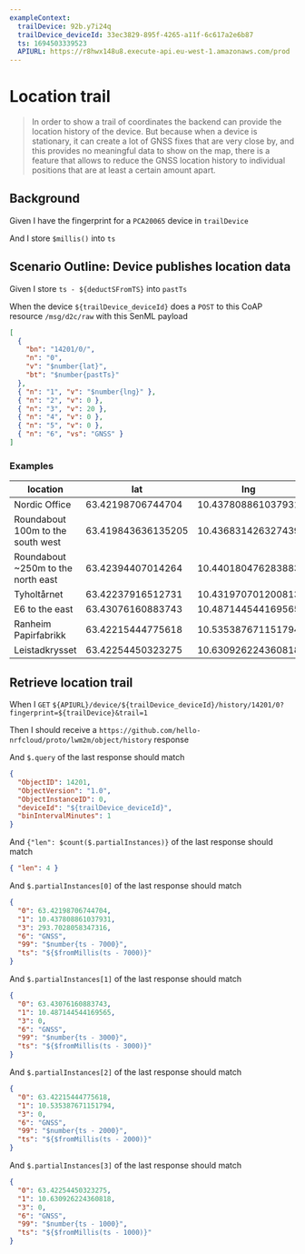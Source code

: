 ```yaml
---
exampleContext:
  trailDevice: 92b.y7i24q
  trailDevice_deviceId: 33ec3829-895f-4265-a11f-6c617a2e6b87
  ts: 1694503339523
  APIURL: https://r8hwx148u8.execute-api.eu-west-1.amazonaws.com/prod
---
```


# Location trail

> In order to show a trail of coordinates the backend can provide the location
> history of the device. But because when a device is stationary, it can create
> a lot of GNSS fixes that are very close by, and this provides no meaningful
> data to show on the map, there is a feature that allows to reduce the GNSS
> location history to individual positions that are at least a certain amount
> apart.

## Background

Given I have the fingerprint for a `PCA20065` device in `trailDevice`

And I store `$millis()` into `ts`

## Scenario Outline: Device publishes location data

Given I store `ts - ${deductSFromTS}` into `pastTs`

When the device `${trailDevice_deviceId}` does a `POST` to this CoAP resource
`/msg/d2c/raw` with this SenML payload

```json
[
  {
    "bn": "14201/0/",
    "n": "0",
    "v": "$number{lat}",
    "bt": "$number{pastTs}"
  },
  { "n": "1", "v": "$number{lng}" },
  { "n": "2", "v": 0 },
  { "n": "3", "v": 20 },
  { "n": "4", "v": 0 },
  { "n": "5", "v": 0 },
  { "n": "6", "vs": "GNSS" }
]
```

### Examples

| location                           | lat                | lng                | deductSFromTS |
| ---------------------------------- | ------------------ | ------------------ | ------------- |
| Nordic Office                      | 63.42198706744704  | 10.437808861037931 | 7000          |
| Roundabout 100m to the south west  | 63.419843636135205 | 10.436831426327439 | 6000          |
| Roundabout ~250m to the north east | 63.42394407014264  | 10.440180476283883 | 5000          |
| Tyholtårnet                        | 63.42237916512731  | 10.431970701200813 | 4000          |
| E6 to the east                     | 63.43076160883743  | 10.487144544169565 | 3000          |
| Ranheim Papirfabrikk               | 63.42215444775618  | 10.535387671151794 | 2000          |
| Leistadkrysset                     | 63.42254450323275  | 10.630926224360818 | 1000          |

## Retrieve location trail

When I `GET`
`${APIURL}/device/${trailDevice_deviceId}/history/14201/0?fingerprint=${trailDevice}&trail=1`

Then I should receive a
`https://github.com/hello-nrfcloud/proto/lwm2m/object/history` response

And `$.query` of the last response should match

```json
{
  "ObjectID": 14201,
  "ObjectVersion": "1.0",
  "ObjectInstanceID": 0,
  "deviceId": "${trailDevice_deviceId}",
  "binIntervalMinutes": 1
}
```

And `{"len": $count($.partialInstances)}` of the last response should match

```json
{ "len": 4 }
```

And `$.partialInstances[0]` of the last response should match

```json
{
  "0": 63.42198706744704,
  "1": 10.437808861037931,
  "3": 293.7028058347316,
  "6": "GNSS",
  "99": "$number{ts - 7000}",
  "ts": "${$fromMillis(ts - 7000)}"
}
```

And `$.partialInstances[1]` of the last response should match

```json
{
  "0": 63.43076160883743,
  "1": 10.487144544169565,
  "3": 0,
  "6": "GNSS",
  "99": "$number{ts - 3000}",
  "ts": "${$fromMillis(ts - 3000)}"
}
```

And `$.partialInstances[2]` of the last response should match

```json
{
  "0": 63.42215444775618,
  "1": 10.535387671151794,
  "3": 0,
  "6": "GNSS",
  "99": "$number{ts - 2000}",
  "ts": "${$fromMillis(ts - 2000)}"
}
```

And `$.partialInstances[3]` of the last response should match

```json
{
  "0": 63.42254450323275,
  "1": 10.630926224360818,
  "3": 0,
  "6": "GNSS",
  "99": "$number{ts - 1000}",
  "ts": "${$fromMillis(ts - 1000)}"
}
```
